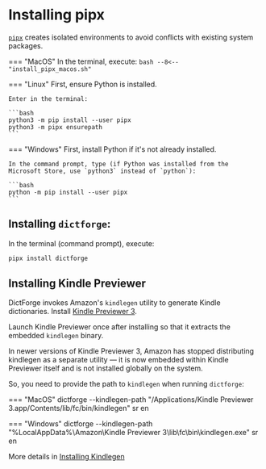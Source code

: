 # Installing pipx
[`pipx`](https://pypa.github.io/pipx/) creates isolated environments to avoid conflicts with existing system packages.

=== "MacOS"
    In the terminal, execute:
    ```bash
    --8<-- "install_pipx_macos.sh"
    ```

=== "Linux"
    First, ensure Python is installed.

    Enter in the terminal:

    ```bash
    python3 -m pip install --user pipx
    python3 -m pipx ensurepath
    ```

=== "Windows"
    First, install Python if it's not already installed.

    In the command prompt, type (if Python was installed from the Microsoft Store, use `python3` instead of `python`):

    ```bash
    python -m pip install --user pipx
    ```

## Installing `dictforge`:
In the terminal (command prompt), execute:

```bash
pipx install dictforge
```

## Installing Kindle Previewer

DictForge invokes Amazon's `kindlegen` utility to generate Kindle dictionaries. Install
[Kindle Previewer 3](https://kdp.amazon.com/en_US/help/topic/G202131170).

Launch Kindle Previewer once after installing so that it extracts the embedded `kindlegen` binary.

In newer versions of Kindle Previewer 3, Amazon has stopped distributing kindlegen as a separate utility — it is now embedded
within Kindle Previewer itself and is not installed globally on the system.

So, you need to provide the path to `kindlegen` when running `dictforge`:

=== "MacOS"
    dictforge --kindlegen-path "/Applications/Kindle Previewer 3.app/Contents/lib/fc/bin/kindlegen" sr en

=== "Windows"
    dictforge --kindlegen-path "%LocalAppData%\Amazon\Kindle Previewer 3\lib\fc\bin\kindlegen.exe" sr en

More details in [Installing Kindlegen](https://www.jutoh.com/kindlegen.html)
